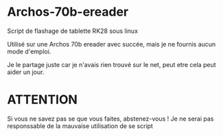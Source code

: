Archos-70b-ereader
==================

Script de flashage de tablette RK28 sous linux


Utilisé sur une Archos 70b ereader avec succée, mais je ne fournis aucun mode d'emploi.

Je le partage juste car je n'avais rien trouvé sur le net, peut etre cela peut aider un jour.

ATTENTION
=======
Si vous ne savez pas se que vous faites, abstenez-vous !
Je ne serai pas responssable de la mauvaise utilisation de se script